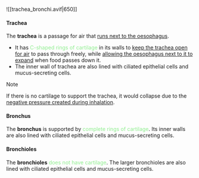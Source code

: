 ![[trachea_bronchi.avif|650]]
#### Trachea
The **trachea** is a passage for air that <u>runs next to the oesophagus</u>.
- It has <span style="color: lightgreen">C-shaped rings of cartilage</span> in its walls to <u>keep the trachea open for air</u> to pass through freely, while <u>allowing the oesophagus next to it to expand</u> when food passes down it.
- The inner wall of trachea are also lined with ciliated epithelial cells and mucus-secreting cells.

> [!note]
> If there is no cartilage to support the trachea, it would collapse due to the <u>negative pressure created during inhalation</u>.

#### Bronchus
The **bronchus** is supported by <span style="color: lightgreen">complete rings of cartilage</span>. Its inner walls are also lined with ciliated epithelial cells and mucus-secreting cells.

#### Bronchioles
The **bronchioles** <span style="color: lightgreen">does not have cartilage</span>. The larger bronchioles are also lined with ciliated epithelial cells and mucus-secreting cells.
